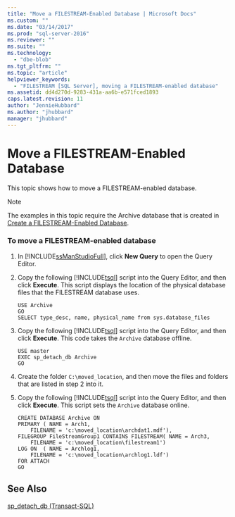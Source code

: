```yaml
---
title: "Move a FILESTREAM-Enabled Database | Microsoft Docs"
ms.custom: ""
ms.date: "03/14/2017"
ms.prod: "sql-server-2016"
ms.reviewer: ""
ms.suite: ""
ms.technology: 
  - "dbe-blob"
ms.tgt_pltfrm: ""
ms.topic: "article"
helpviewer_keywords: 
  - "FILESTREAM [SQL Server], moving a FILESTREAM-enabled database"
ms.assetid: dd4d270d-9283-431a-aa6b-e571fced1893
caps.latest.revision: 11
author: "JennieHubbard"
ms.author: "jhubbard"
manager: "jhubbard"
---
```

# Move a FILESTREAM-Enabled Database
  This topic shows how to move a FILESTREAM-enabled database.  
  
> [!NOTE]  
>  The examples in this topic require the Archive database that is created in [Create a FILESTREAM-Enabled Database](../../relational-databases/blob/create-a-filestream-enabled-database.md).  
  
### To move a FILESTREAM-enabled database  
  
1.  In [!INCLUDE[ssManStudioFull](../../includes/ssmanstudiofull-md.md)], click **New Query** to open the Query Editor.  
  
2.  Copy the following [!INCLUDE[tsql](../../includes/tsql-md.md)] script into the Query Editor, and then click **Execute**. This script displays the location of the physical database files that the FILESTREAM database uses.  
  
    ```tsql  
    USE Archive  
    GO  
    SELECT type_desc, name, physical_name from sys.database_files  
    ```  
  
3.  Copy the following [!INCLUDE[tsql](../../includes/tsql-md.md)] script into the Query Editor, and then click **Execute**. This code takes the `Archive` database offline.  
  
    ```tsql  
    USE master  
    EXEC sp_detach_db Archive  
    GO  
    ```  
  
4.  Create the folder `C:\moved_location`, and then move the files and folders that are listed in step 2 into it.  
  
5.  Copy the following [!INCLUDE[tsql](../../includes/tsql-md.md)] script into the Query Editor, and then click **Execute**. This script sets the `Archive` database online.  
  
    ```tsql  
    CREATE DATABASE Archive ON  
    PRIMARY ( NAME = Arch1,  
        FILENAME = 'c:\moved_location\archdat1.mdf'),  
    FILEGROUP FileStreamGroup1 CONTAINS FILESTREAM( NAME = Arch3,  
        FILENAME = 'c:\moved_location\filestream1')  
    LOG ON  ( NAME = Archlog1,  
        FILENAME = 'c:\moved_location\archlog1.ldf')  
    FOR ATTACH  
    GO  
    ```  
  
## See Also  
 [sp_detach_db &#40;Transact-SQL&#41;](../../relational-databases/system-stored-procedures/sp-detach-db-transact-sql.md)  
  
  